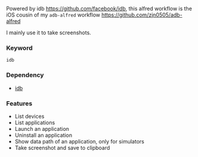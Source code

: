 

Powered by idb https://github.com/facebook/idb, this alfred workflow is the iOS cousin of my `adb-alfred` workflow https://github.com/zjn0505/adb-alfred

I mainly use it to take screenshots.


### Keyword
`idb`

### Dependency
- [idb](https://github.com/facebook/idb)

### Features

- List devices
- List applications
- Launch an application
- Uninstall an application
- Show data path of an application, only for simulators
- Take screenshot and save to clipboard
